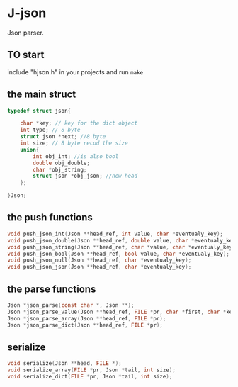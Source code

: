 # J-json
Json parser.

## TO start
include "hjson.h" in your projects and run ```make```

## the main struct
```c
typedef struct json{

    char *key; // key for the dict object
    int type; // 8 byte
    struct json *next; //8 byte
    int size; // 8 byte recod the size
    union{  
        int obj_int; //is also bool
        double obj_double;
        char *obj_string;
        struct json *obj_json; //new head 
    };

}Json;

```

## the push functions

```c
void push_json_int(Json **head_ref, int value, char *eventualy_key);
void push_json_double(Json **head_ref, double value, char *eventualy_key);
void push_json_string(Json **head_ref, char *value, char *eventualy_key);
void push_json_bool(Json **head_ref, bool value, char *eventualy_key);
void push_json_null(Json **head_ref, char *eventualy_key);
void push_json_json(Json **head_ref, char *eventualy_key);

```
## the parse functions 
```c
Json *json_parse(const char *, Json **);
Json *json_parse_value(Json **head_ref, FILE *pr, char *first, char *key);
Json *json_parse_array(Json **head_ref, FILE *pr);
Json *json_parse_dict(Json **head_ref, FILE *pr);
```

## serialize

```c
void serialize(Json **head, FILE *);
void serialize_array(FILE *pr, Json *tail, int size);
void serialize_dict(FILE *pr, Json *tail, int size);
```